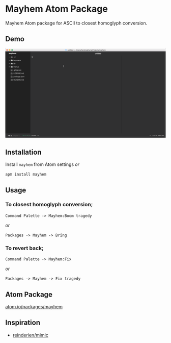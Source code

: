 # Mayhem Atom Package

Mayhem Atom package for ASCII to closest homoglyph conversion.


## Demo
![Mayhem Atom Package](./mayhem.gif?raw=true)


## Installation

Install `mayhem` from Atom settings *or*

    apm install mayhem


## Usage

### To closest homoglyph conversion;

    Command Palette -> Mayhem:Boom tragedy

*or*

    Packages -> Mayhem -> Bring


### To revert back;

    Command Palette -> Mayhem:Fix

*or*

    Packages -> Mayhem -> Fix tragedy


## Atom Package

[atom.io/packages/mayhem](https://atom.io/packages/mayhem)


## Inspiration
* [reinderien/mimic](https://github.com/reinderien/mimic)
